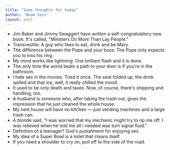 ```yaml
---
title: "Some thoughts for today"
author: 'Noam Sain'
layout: post
---
```


- Jim Baker and Jimmy Swaggert have written a self-congratulatory new book. It's called, "Ministers Do More Than Lay People."
- Transvestite: A guy who likes to eat, drink and be Mary.
- The difference between the Pope and your boss: The Pope only expects you to kiss his ring.
- My mind works like lightning: One brilliant flash and it is done.
- The only time the world beats a path to your door is if you're in the bathroom.
- I hate sex in the movies. Tried it once. The seat folded up, the drink spilled and that ice, well, it really chilled the mood.
- It used to be only death and taxes. Now, of course, there's shipping and handling, too.
- A husband is someone who, after taking the trash out, gives the impression that he just cleaned the whole house.
- My next house will have no kitchen — just vending machines and a large trash can.
- A blonde said, "I was worried that my mechanic might try to rip me off. I was relieved when he told me all I needed was turn signal fluid."
- Definition of a teenager? God's punishment for enjoying sex.
- My idea of a Super Bowl is a toilet that cleans itself.
- If you need a shoulder to cry on, pull off to the side of the road.